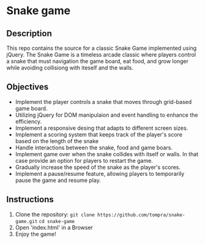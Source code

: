 # Snake game

## Description
This repo contains the source for a classic Snake Game implemented using jQuery. The Snake Game is a timeless arcade classic where players control a snake that must navigation the game board, eat food, and grow longer while avoiding collisiong with iteself and the walls. 

## Objectives
  - Implement the player controls a snake that moves through grid-based game board.
  - Utilizing jQuery for DOM manipulaion and event handling to enhance the efficiency.
  - Implement a responsive desing that adapts to different screen sizes.
  - Implement a scoring system that keeps track of the player's score based on the length of the snake
  - Handle interactions between the snake, food and game boars.
  - Implement game over when the snake collides with itself or walls. In that case provide an option for players to restart the game.
  - Gradually increase the speed of the snake as the player's scores.
  - Implement a pause/resume feature, allowing players to temporarily pause the game and resume play.

## Instructions
  1. Clone the repository:
      `git clone https://github.com/tompra/snake-game.git`
      `cd snake-game`
  2. Open 'index.html' in a Browser
  3. Enjoy the game!
